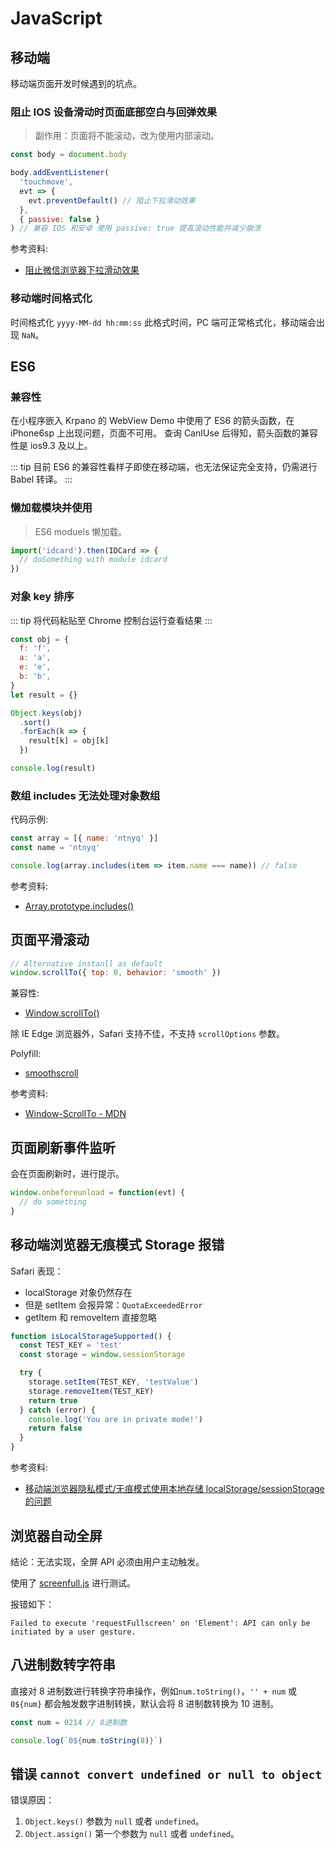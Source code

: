 # JavaScript

## 移动端

移动端页面开发时候遇到的坑点。

### 阻止 IOS 设备滑动时页面底部空白与回弹效果

> 副作用：页面将不能滚动，改为使用内部滚动。

```js
const body = document.body

body.addEventListener(
  'touchmove',
  evt => {
    evt.preventDefault() // 阻止下拉滑动效果
  },
  { passive: false }
) // 兼容 IOS 和安卓 使用 passive: true 提高滚动性能并减少崩溃
```

参考资料:

- [阻止微信浏览器下拉滑动效果](https://segmentfault.com/a/1190000014134234)

### 移动端时间格式化

时间格式化 `yyyy-MM-dd hh:mm:ss` 此格式时间，PC 端可正常格式化，移动端会出现 `NaN`。

## ES6

### 兼容性

在小程序嵌入 Krpano 的 WebView Demo 中使用了 ES6 的箭头函数，在 iPhone6sp 上出现问题，页面不可用。
查询 CanIUse 后得知，箭头函数的兼容性是 ios9.3 及以上。

::: tip
目前 ES6 的兼容性看样子即使在移动端，也无法保证完全支持，仍需进行 Babel 转译。
:::

### 懒加载模块并使用

> ES6 moduels 懒加载。

```js
import('idcard').then(IDCard => {
  // doSomething with module idcard
})
```

### 对象 key 排序

::: tip
将代码粘贴至 Chrome 控制台运行查看结果
:::

```js
const obj = {
  f: 'f',
  a: 'a',
  e: 'e',
  b: 'b',
}
let result = {}

Object.keys(obj)
  .sort()
  .forEach(k => {
    result[k] = obj[k]
  })

console.log(result)
```

### 数组 includes 无法处理对象数组

代码示例:

```js
const array = [{ name: 'ntnyq' }]
const name = 'ntnyq'

console.log(array.includes(item => item.name === name)) // false
```

参考资料:

- [Array.prototype.includes()](https://developer.mozilla.org/zh-CN/docs/Web/JavaScript/Reference/Global_Objects/Array/includes)

## 页面平滑滚动

```js
// Alternative instanll as default
window.scrollTo({ top: 0, behavior: 'smooth' })
```

兼容性:

- [Window.scrollTo()](https://developer.mozilla.org/en-US/docs/Web/API/Window/scrollTo#Browser_Compatibility)

除 IE Edge 浏览器外，Safari 支持不佳，不支持 `scrollOptions` 参数。

Polyfill:

- [smoothscroll](https://github.com/iamdustan/smoothscroll)

参考资料:

- [Window-ScrollTo - MDN](https://developer.mozilla.org/zh-CN/docs/Web/API/Window/scrollTo)

## 页面刷新事件监听

会在页面刷新时，进行提示。

```js
window.onbeforeunload = function(evt) {
  // do something
}
```

## 移动端浏览器无痕模式 Storage 报错

Safari 表现：

- localStorage 对象仍然存在
- 但是 setItem 会报异常：`QuotaExceededError`
- getItem 和 removeItem 直接忽略

```js
function isLocalStorageSupported() {
  const TEST_KEY = 'test'
  const storage = window.sessionStorage

  try {
    storage.setItem(TEST_KEY, 'testValue')
    storage.removeItem(TEST_KEY)
    return true
  } catch (error) {
    console.log('You are in private mode!')
    return false
  }
}
```

参考资料:

- [移动端浏览器隐私模式/无痕模式使用本地存储 localStorage/sessionStorage 的问题](https://my.oschina.net/jamesview/blog/2252926)

## 浏览器自动全屏

结论：无法实现，全屏 API 必须由用户主动触发。

使用了 [screenfull.js](https://github.com/sindresorhus/screenfull.js) 进行测试。

报错如下：

```text
Failed to execute 'requestFullscreen' on 'Element': API can only be initiated by a user gesture.
```

## 八进制数转字符串

直接对 8 进制数进行转换字符串操作，例如`num.toString()`，`'' + num` 或 `0${num}` 都会触发数字进制转换，默认会将 8 进制数转换为 10 进制。

```js
const num = 0214 // 8进制数

console.log(`0${num.toString(8)}`)
```

## 错误 `cannot convert undefined or null to object`

错误原因：

1. `Object.keys()` 参数为 `null` 或者 `undefined`。
2. `Object.assign()` 第一个参数为 `null` 或者 `undefined`。
